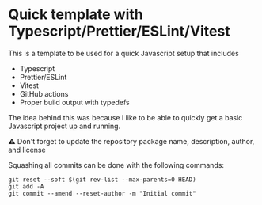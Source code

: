 # Quick template with Typescript/Prettier/ESLint/Vitest

This is a template to be used for a quick Javascript setup that includes

- Typescript
- Prettier/ESLint
- Vitest
- GitHub actions
- Proper build output with typedefs

The idea behind this was because I like to be able to quickly get a basic Javascript project up and running.

⚠️ Don't forget to update the repository package name, description, author, and license

Squashing all commits can be done with the following commands:

```shell
git reset --soft $(git rev-list --max-parents=0 HEAD)
git add -A
git commit --amend --reset-author -m "Initial commit"
```
